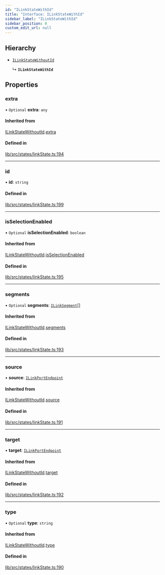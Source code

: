 ```yaml
---
id: "ILinkStateWithId"
title: "Interface: ILinkStateWithId"
sidebar_label: "ILinkStateWithId"
sidebar_position: 0
custom_edit_url: null
---
```


## Hierarchy

- [`ILinkStateWithoutId`](ILinkStateWithoutId)

  ↳ **`ILinkStateWithId`**

## Properties

### extra

• `Optional` **extra**: `any`

#### Inherited from

[ILinkStateWithoutId](ILinkStateWithoutId).[extra](ILinkStateWithoutId#extra)

#### Defined in

[lib/src/states/linkState.ts:194](https://github.com/tokarchyn/react-easy-diagram/blob/370fa2c/lib/src/states/linkState.ts#L194)

___

### id

• **id**: `string`

#### Defined in

[lib/src/states/linkState.ts:199](https://github.com/tokarchyn/react-easy-diagram/blob/370fa2c/lib/src/states/linkState.ts#L199)

___

### isSelectionEnabled

• `Optional` **isSelectionEnabled**: `boolean`

#### Inherited from

[ILinkStateWithoutId](ILinkStateWithoutId).[isSelectionEnabled](ILinkStateWithoutId#isselectionenabled)

#### Defined in

[lib/src/states/linkState.ts:195](https://github.com/tokarchyn/react-easy-diagram/blob/370fa2c/lib/src/states/linkState.ts#L195)

___

### segments

• `Optional` **segments**: [`ILinkSegment`](ILinkSegment)[]

#### Inherited from

[ILinkStateWithoutId](ILinkStateWithoutId).[segments](ILinkStateWithoutId#segments)

#### Defined in

[lib/src/states/linkState.ts:193](https://github.com/tokarchyn/react-easy-diagram/blob/370fa2c/lib/src/states/linkState.ts#L193)

___

### source

• **source**: [`ILinkPortEndpoint`](ILinkPortEndpoint)

#### Inherited from

[ILinkStateWithoutId](ILinkStateWithoutId).[source](ILinkStateWithoutId#source)

#### Defined in

[lib/src/states/linkState.ts:191](https://github.com/tokarchyn/react-easy-diagram/blob/370fa2c/lib/src/states/linkState.ts#L191)

___

### target

• **target**: [`ILinkPortEndpoint`](ILinkPortEndpoint)

#### Inherited from

[ILinkStateWithoutId](ILinkStateWithoutId).[target](ILinkStateWithoutId#target)

#### Defined in

[lib/src/states/linkState.ts:192](https://github.com/tokarchyn/react-easy-diagram/blob/370fa2c/lib/src/states/linkState.ts#L192)

___

### type

• `Optional` **type**: `string`

#### Inherited from

[ILinkStateWithoutId](ILinkStateWithoutId).[type](ILinkStateWithoutId#type)

#### Defined in

[lib/src/states/linkState.ts:190](https://github.com/tokarchyn/react-easy-diagram/blob/370fa2c/lib/src/states/linkState.ts#L190)
